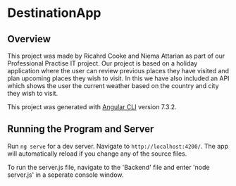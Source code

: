 # DestinationApp

## Overview
This project was made by Ricahrd Cooke and Niema Attarian as part of our Professional Practise IT project. Our project is based on a holiday application where the user can review previous places they have visited and plan upcoming places they wish to visit. In this we have also included an API which shows the user the current weather based on the country and city they wish to visit.


This project was generated with [Angular CLI](https://github.com/angular/angular-cli) version 7.3.2.

## Running the Program and Server

Run `ng serve` for a dev server. Navigate to `http://localhost:4200/`. The app will automatically reload if you change any of the source files.

To run the server.js file, navigate to the 'Backend' file and enter 'node server.js' in a seperate console window.
